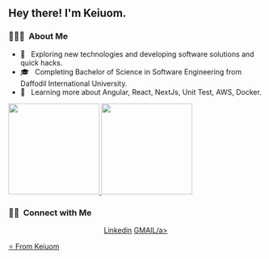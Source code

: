<h2> Hey there! I'm Keiuom.</h2>

<h3> 👨🏻‍💻 &nbsp;About Me </h3>

- 🤔 &nbsp; Exploring new technologies and developing software solutions and quick hacks.
- 🎓 &nbsp; Completing Bachelor of Science in Software Engineering from Daffodil International University.
- 🌱 &nbsp; Learning more about Angular, React, NextJs, Unit Test, AWS, Docker.

<a href="https://github.com/Farhankaioum">
  <img height="180em" src="https://github-readme-stats.vercel.app/api?username=Farhankaioum&theme=buefy&show_icons=true" />
  <img height="180em" src="https://github-readme-stats.vercel.app/api/top-langs/?username=Farhankaioum&theme=buefy&layout=compact" />
</a>

<br/>

<h3> 🤝🏻 &nbsp;Connect with Me </h3>

<p align="center">
<a href="https://www.linkedin.com/in/farhan-kaioum-831889148/">Linkedin</a>
<a href="mailto:keiuom.swe@gmail.com">GMAIL/a>
</p>

⭐️ From [Keiuom](https://github.com/Farhankaioum)
